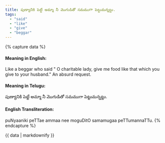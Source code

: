 ```yaml
---
title: పుణ్యానికి పెట్టే అమ్మా నీ మొగుడితో సమముగా పెట్టుమన్నట్టు.
tags:
  - "said"
  - "like"
  - "give"
  - "beggar"
---
```


{% capture data %}
#### Meaning in English:
Like a beggar who said " O charitable lady, give me food like that which you give to your husband."
An absurd request.

#### Meaning in Telugu:
పుణ్యానికి పెట్టే అమ్మా నీ మొగుడితో సమముగా పెట్టుమన్నట్టు.

#### English Transliteration:
puNyaaniki peTTae ammaa nee moguDitO samamugaa peTTumannaTTu.
{% endcapture %}

<div class="notice">{{ data | markdownify }}</div>

